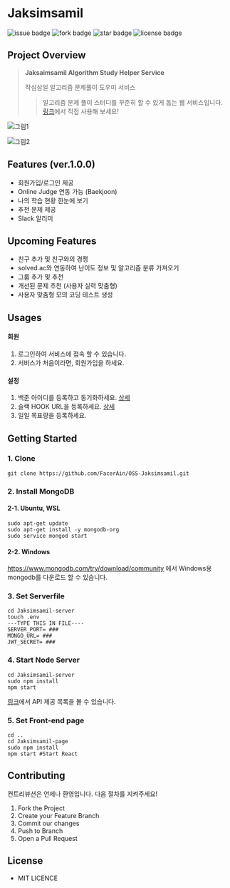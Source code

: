 # Jaksimsamil

![issue badge](https://img.shields.io/github/issues/FacerAin/OSS-Jaksimsamil)
![fork badge](https://img.shields.io/github/forks/FacerAin/OSS-Jaksimsamil)
![star badge](https://img.shields.io/github/stars/FacerAin/OSS-Jaksimsamil)
![license badge](https://img.shields.io/github/license/FacerAin/OSS-Jaksimsamil)

## Project Overview

> **Jaksaimsamil Algorithm Study Helper Service**
>
> 작심삼일 알고리즘 문제풀이 도우미 서비스<br/>
>
> > 알고리즘 문제 풀이 스터디를 꾸준히 할 수 있게 돕는 웹 서비스입니다.
> > <br> [링크](http://facerain.dcom.club)에서 직접 사용해 보세요!

![그림1](https://user-images.githubusercontent.com/16442978/85690047-236d1d00-b70e-11ea-8d2b-480593c0daf3.png)

![그림2](https://user-images.githubusercontent.com/16442978/85690058-2536e080-b70e-11ea-98cd-45fdf04084ce.png)

## Features (ver.1.0.0)

- 회원가입/로그인 제공
- Online Judge 연동 가능 (Baekjoon)
- 나의 학습 현황 한눈에 보기
- 추천 문제 제공
- Slack 알리미

## Upcoming Features

- 친구 추가 및 친구와의 경쟁
- solved.ac와 연동하여 난이도 정보 및 알고리즘 분류 가져오기
- 그룹 추가 및 추천
- 개선된 문제 추천 (사용자 실력 맞춤형)
- 사용자 맞춤형 모의 코딩 테스트 생성

## Usages

#### 회원

1. 로그인하여 서비스에 접속 할 수 있습니다.
2. 서비스가 처음이라면, 회원가입을 하세요.
   <br>

#### 설정

1. 백준 아이디를 등록하고 동기화하세요. [상세]()
2. 슬랙 HOOK URL을 등록하세요. [상세]()
3. 일일 목표량을 등록하세요.

## Getting Started

### 1. Clone

```
git clone https://github.com/FacerAin/OSS-Jaksimsamil.git
```

### 2. Install MongoDB

#### 2-1. Ubuntu, WSL

```
sudo apt-get update
sudo apt-get install -y mongodb-org
sudo service mongod start
```

#### 2-2. Windows

https://www.mongodb.com/try/download/community 에서 Windows용 mongodb를 다운로드 할 수 있습니다.

### 3. Set Serverfile

```
cd Jaksimsamil-server
touch .env
---TYPE THIS IN FILE----
SERVER_PORT= ###
MONGO_URL= ###
JWT_SECRET= ###
```

### 4. Start Node Server

```
cd Jaksimsamil-server
sudo npm install
npm start
```

[링크](/jaksimsamil-server/README.md)에서 API 제공 목록을 볼 수 있습니다.
<br>

### 5. Set Front-end page

```
cd ..
cd Jaksimsamil-page
sudo npm install
npm start #Start React
```

## Contributing

컨트리뷰션은 언제나 환영입니다. 다음 절차를 지켜주세요!

1. Fork the Project
2. Create your Feature Branch
3. Commit our changes
4. Push to Branch
5. Open a Pull Request

## License

- MIT LICENCE
